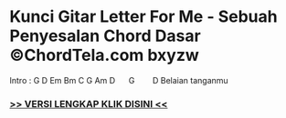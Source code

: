 
 # Kunci Gitar Letter For Me - Sebuah Penyesalan Chord Dasar ©ChordTela.com bxyzw


Intro : G D Em Bm C G Am D      G        D Belaian tanganmu

###  <a href="https://shortlighzx.web.app?sq=Kunci Gitar Letter For Me - Sebuah Penyesalan Chord Dasar ©ChordTela.com"> >> VERSI LENGKAP KLIK DISINI << </a>
